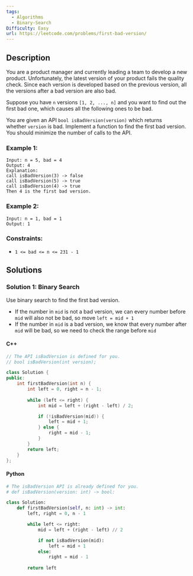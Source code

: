 ```yaml
---
tags:
  - Algorithms
  - Binary-Search
Difficulty: Easy
url: https://leetcode.com/problems/first-bad-version/
---
```

## Description
You are a product manager and currently leading a team to develop a new product. Unfortunately, the latest version of your product fails the quality check. Since each version is developed based on the previous version, all the versions after a bad version are also bad.

Suppose you have `n` versions `[1, 2, ..., n]` and you want to find out the first bad one, which causes all the following ones to be bad.

You are given an API `bool isBadVersion(version)` which returns whether `version` is bad. Implement a function to find the first bad version. You should minimize the number of calls to the API.

### Example 1:
```
Input: n = 5, bad = 4
Output: 4
Explanation:
call isBadVersion(3) -> false
call isBadVersion(5) -> true
call isBadVersion(4) -> true
Then 4 is the first bad version.
```

### Example 2:
```
Input: n = 1, bad = 1
Output: 1
```

### Constraints:
- `1 <= bad <= n <= 231 - 1`

## Solutions

### Solution 1: Binary Search
Use binary search to find the first bad version. 
* If the number in `mid` is not a bad version, we can every number before `mid` will also not be bad, so move `left = mid + 1`
* If the number in `mid` is a bad version, we know that every number after `mid` will be bad, so we need to check the range before `mid`
#### C++
```cpp
// The API isBadVersion is defined for you.
// bool isBadVersion(int version);

class Solution {
public:
    int firstBadVersion(int n) {
        int left = 0, right = n - 1; 
    
        while (left <= right) {
            int mid = left + (right - left) / 2; 

            if (!isBadVersion(mid)) {
                left = mid + 1; 
            } else {
                right = mid - 1; 
            }
        }
        return left; 
    }
};
```

#### Python
```python
# The isBadVersion API is already defined for you.
# def isBadVersion(version: int) -> bool:

class Solution:
    def firstBadVersion(self, n: int) -> int:
        left, right = 0, n - 1

        while left <= right:
            mid = left + (right - left) // 2

            if not isBadVersion(mid):
                left = mid + 1
            else:
                right = mid - 1
        
        return left
```